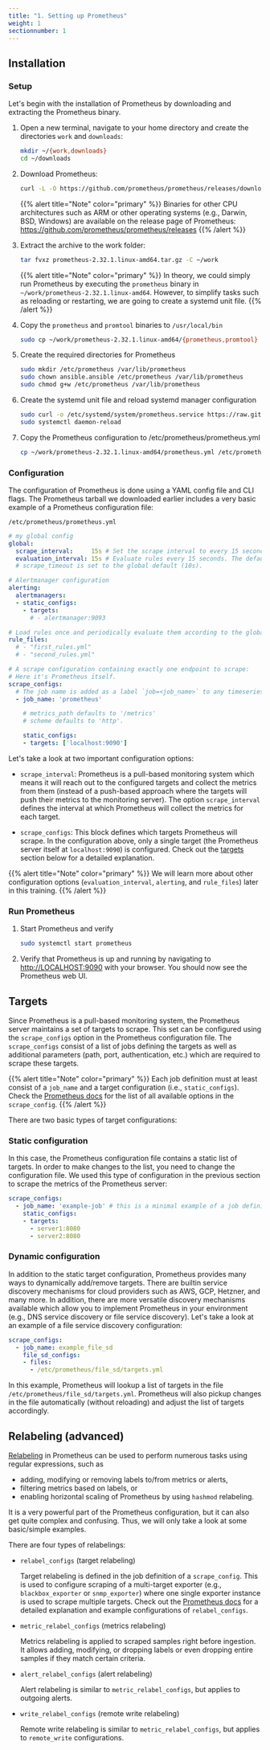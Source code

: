 ```yaml
---
title: "1. Setting up Prometheus"
weight: 1
sectionnumber: 1
---
```


## Installation

### Setup

Let's begin with the installation of Prometheus by downloading and extracting the Prometheus binary.

1. Open a new terminal, navigate to your home directory and create the directories `work` and `downloads`:

    ```bash
    mkdir ~/{work,downloads}
    cd ~/downloads
    ```


1. Download Prometheus:

    ```bash
    curl -L -O https://github.com/prometheus/prometheus/releases/download/v2.32.1/prometheus-2.32.1.linux-amd64.tar.gz
    ```

    {{% alert title="Note" color="primary" %}}
Binaries for other CPU architectures such as ARM or other operating systems (e.g., Darwin, BSD, Windows) are available on the release page of Prometheus: <https://github.com/prometheus/prometheus/releases>
    {{% /alert %}}

1. Extract the archive to the work folder:

    ```bash
    tar fvxz prometheus-2.32.1.linux-amd64.tar.gz -C ~/work
    ```


    {{% alert title="Note" color="primary" %}}
In theory, we could simply run Prometheus by executing the `prometheus` binary in `~/work/prometheus-2.32.1.linux-amd64`. However, to simplify tasks such as reloading or restarting, we are going to create a systemd unit file.
    {{% /alert %}}

1. Copy the `prometheus` and `promtool` binaries to `/usr/local/bin`

    ```bash
    sudo cp ~/work/prometheus-2.32.1.linux-amd64/{prometheus,promtool} /usr/local/bin
    ```
1. Create the required directories for Prometheus

    ```bash
    sudo mkdir /etc/prometheus /var/lib/prometheus
    sudo chown ansible.ansible /etc/prometheus /var/lib/prometheus
    sudo chmod g+w /etc/prometheus /var/lib/prometheus
    ```

1. Create the systemd unit file and reload systemd manager configuration

    ```bash
    sudo curl -o /etc/systemd/system/prometheus.service https://raw.githubusercontent.com/puzzle/prometheus-training/main/content/en/docs/01/labs/prometheus.service
    sudo systemctl daemon-reload
    ```

1. Copy the Prometheus configuration to /etc/prometheus/prometheus.yml

    ```bash
    cp ~/work/prometheus-2.32.1.linux-amd64/prometheus.yml /etc/prometheus/prometheus.yml
    ```

### Configuration

The configuration of Prometheus is done using a YAML config file and CLI flags. The Prometheus tarball we downloaded earlier includes a very basic example of a Prometheus configuration file:

`/etc/prometheus/prometheus.yml`

```yaml
# my global config
global:
  scrape_interval:     15s # Set the scrape interval to every 15 seconds. Default is every 1 minute.
  evaluation_interval: 15s # Evaluate rules every 15 seconds. The default is every 1 minute.
  # scrape_timeout is set to the global default (10s).

# Alertmanager configuration
alerting:
  alertmanagers:
  - static_configs:
    - targets:
      # - alertmanager:9093

# Load rules once and periodically evaluate them according to the global 'evaluation_interval'.
rule_files:
  # - "first_rules.yml"
  # - "second_rules.yml"

# A scrape configuration containing exactly one endpoint to scrape:
# Here it's Prometheus itself.
scrape_configs:
  # The job name is added as a label `job=<job_name>` to any timeseries scraped from this config.
  - job_name: 'prometheus'

    # metrics_path defaults to '/metrics'
    # scheme defaults to 'http'.

    static_configs:
    - targets: ['localhost:9090']
```

Let's take a look at two important configuration options:

* `scrape_interval`: Prometheus is a pull-based monitoring system which means it will reach out to the configured targets and collect the metrics from them (instead of a push-based approach where the targets will push their metrics to the monitoring server). The option `scrape_interval` defines the interval at which Prometheus will collect the metrics for each target.

* `scrape_configs`: This block defines which targets Prometheus will scrape. In the configuration above, only a single target (the Prometheus server itself at `localhost:9090`) is configured. Check out the [targets](#targets) section below for a detailed explanation.

{{% alert title="Note" color="primary" %}}
We will learn more about other configuration options (`evaluation_interval`, `alerting`, and `rule_files`) later in this training.
{{% /alert %}}

### Run Prometheus


1. Start Prometheus and verify

    ```bash
    sudo systemctl start prometheus
    ```

1. Verify that Prometheus is up and running by navigating to <http://LOCALHOST:9090> with your browser. You should now see the Prometheus web UI.

## Targets

Since Prometheus is a pull-based monitoring system, the Prometheus server maintains a set of targets to scrape. This set can be configured using the `scrape_configs` option in the Prometheus configuration file. The `scrape_configs` consist of a list of jobs defining the targets as well as additional parameters (path, port, authentication, etc.) which are required to scrape these targets.

{{% alert title="Note" color="primary" %}}
Each job definition must at least consist of a `job_name` and a target configuration (i.e., `static_configs`). Check the [Prometheus docs](https://prometheus.io/docs/prometheus/latest/configuration/configuration/#scrape_config) for the list of all available options in the `scrape_config`.
{{% /alert %}}

There are two basic types of target configurations:

### Static configuration

In this case, the Prometheus configuration file contains a static list of targets. In order to make changes to the list, you need to change the configuration file. We used this type of configuration in the previous section to scrape the metrics of the Prometheus server:

```yaml
scrape_configs:
  - job_name: 'example-job' # this is a minimal example of a job definition containing the job_name and a target configuration
    static_configs:
    - targets:
      - server1:8080
      - server2:8080
```

### Dynamic configuration

In addition to the static target configuration, Prometheus provides many ways to dynamically add/remove targets. There are builtin service discovery mechanisms for cloud providers such as AWS, GCP, Hetzner, and many more. In addition, there are more versatile discovery mechanisms available which allow you to implement Prometheus in your environment (e.g., DNS service discovery or file service discovery).
Let's take a look at an example of a file service discovery configuration:

```yaml
scrape_configs:
  - job_name: example_file_sd
    file_sd_configs:
    - files:
      - /etc/prometheus/file_sd/targets.yml
```
In this example, Prometheus will lookup a list of targets in the file `/etc/prometheus/file_sd/targets.yml`. Prometheus will also pickup changes in the file automatically (without reloading) and adjust the list of targets accordingly.


## Relabeling (advanced)

[Relabeling](https://prometheus.io/docs/prometheus/latest/configuration/configuration/#relabel_config) in Prometheus can be used to perform numerous tasks using regular expressions, such as

* adding, modifying or removing labels to/from metrics or alerts,
* filtering metrics based on labels, or
* enabling horizontal scaling of Prometheus by using `hashmod` relabeling.

It is a very powerful part of the Prometheus configuration, but it can also get quite complex and confusing. Thus, we will only take a look at some basic/simple examples.

There are four types of relabelings:

* `relabel_configs` (target relabeling)

  Target relabeling is defined in the job definition of a `scrape_config`. This is used to configure scraping of a multi-target exporter (e.g., `blackbox_exporter` or `snmp_exporter`) where one single exporter instance is used to scrape multiple targets. Check out the [Prometheus docs](https://prometheus.io/docs/guides/multi-target-exporter/#querying-multi-target-exporters-with-prometheus) for a detailed explanation and example configurations of `relabel_configs`.

* `metric_relabel_configs` (metrics relabeling)

  Metrics relabeling is applied to scraped samples right before ingestion. It allows adding, modifying, or dropping labels or even dropping entire samples if they match certain criteria.

* `alert_relabel_configs` (alert relabeling)

  Alert relabeling is similar to `metric_relabel_configs`, but applies to outgoing alerts.

* `write_relabel_configs` (remote write relabeling)

  Remote write relabeling is similar to `metric_relabel_configs`, but applies to `remote_write` configurations.
